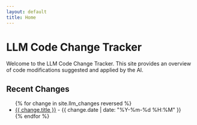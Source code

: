 ```yaml
---
layout: default
title: Home
---
```


# LLM Code Change Tracker

Welcome to the LLM Code Change Tracker. This site provides an overview of code modifications suggested and applied by the AI.

## Recent Changes

<ul>
  {% for change in site.llm_changes reversed %}
    <li>
      <a href="{{ change.url | relative_url }}">{{ change.title }}</a> - {{ change.date | date: "%Y-%m-%d %H:%M" }}
    </li>
  {% endfor %}
</ul> 